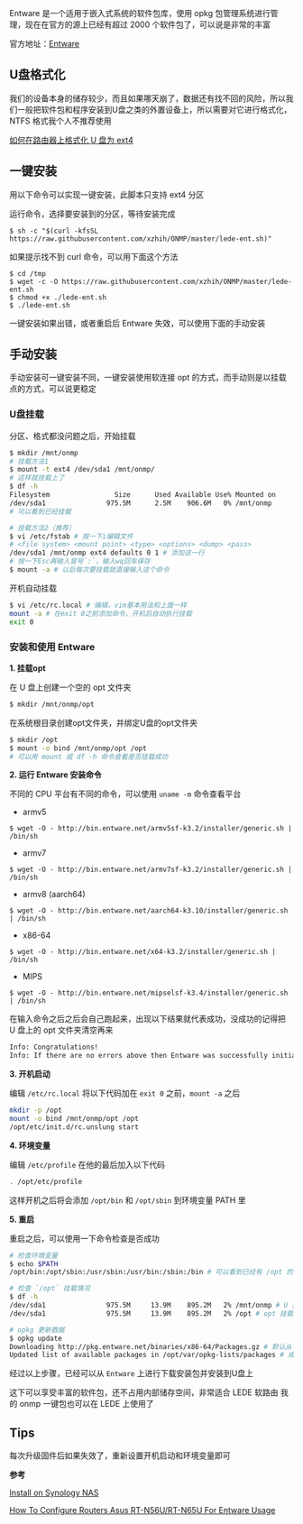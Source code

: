 
Entware 是一个适用于嵌入式系统的软件包库，使用 opkg 包管理系统进行管理，现在在官方的源上已经有超过 2000 个软件包了，可以说是非常的丰富

官方地址：[Entware](https://entware.net/)

## U盘格式化

我们的设备本身的储存较少，而且如果哪天崩了，数据还有找不回的风险，所以我们一般把软件包和程序安装到U盘之类的外置设备上，所以需要对它进行格式化，NTFS 格式我个人不推荐使用

[如何在路由器上格式化 U 盘为 ext4](https://github.com/xzhih/ONMP/wiki/如何在路由器上格式化-U-盘为-ext4)

## 一键安装

用以下命令可以实现一键安装，此脚本只支持 ext4 分区

运行命令，选择要安装到的分区，等待安装完成

```shell 
$ sh -c "$(curl -kfsSL https://raw.githubusercontent.com/xzhih/ONMP/master/lede-ent.sh)"
```

如果提示找不到 curl 命令，可以用下面这个方法

```shell
$ cd /tmp
$ wget -c -O https://raw.githubusercontent.com/xzhih/ONMP/master/lede-ent.sh
$ chmod +x ./lede-ent.sh
$ ./lede-ent.sh
```

一键安装如果出错，或者重启后 Entware 失效，可以使用下面的手动安装

## 手动安装

手动安装可一键安装不同，一键安装使用软连接 opt 的方式，而手动则是以挂载点的方式，可以说更稳定

### U盘挂载

分区、格式都没问题之后，开始挂载

```bash
$ mkdir /mnt/onmp
# 挂载方法1
$ mount -t ext4 /dev/sda1 /mnt/onmp/
# 这样就挂载上了
$ df -h
Filesystem                Size      Used Available Use% Mounted on
/dev/sda1               975.5M      2.5M    906.6M   0% /mnt/onmp
# 可以看到已经挂载

# 挂载方法2（推荐）
$ vi /etc/fstab # 按一下i编辑文件
# <file system> <mount point> <type> <options> <dump> <pass>
/dev/sda1 /mnt/onmp ext4 defaults 0 1 # 添加这一行
# 按一下Esc再输入冒号`:`，输入wq回车保存
$ mount -a # 以后每次要挂载就直接输入这个命令
```

开机自动挂载

```bash
$ vi /etc/rc.local # 编辑，vim基本用法和上面一样
mount -a # 在exit 0之前添加命令，开机后自动执行挂载
exit 0
```

### 安装和使用 Entware

**1. 挂载opt**

在 U 盘上创建一个空的 opt 文件夹

```bash
$ mkdir /mnt/onmp/opt
```

在系统根目录创建opt文件夹，并绑定U盘的opt文件夹

```bash
$ mkdir /opt
$ mount -o bind /mnt/onmp/opt /opt
# 可以用 mount 或 df -h 命令查看是否挂载成功
```

**2. 运行 Entware 安装命令**

不同的 CPU 平台有不同的命令，可以使用 `uname -m` 命令查看平台

- armv5

```shell
$ wget -O - http://bin.entware.net/armv5sf-k3.2/installer/generic.sh | /bin/sh
```

- armv7

```shell
$ wget -O - http://bin.entware.net/armv7sf-k3.2/installer/generic.sh | /bin/sh
```

- armv8 (aarch64)

```shell
$ wget -O - http://bin.entware.net/aarch64-k3.10/installer/generic.sh | /bin/sh
```

- x86-64

```shell
$ wget -O - http://bin.entware.net/x64-k3.2/installer/generic.sh | /bin/sh
```

- MIPS

```shell
$ wget -O - http://bin.entware.net/mipselsf-k3.4/installer/generic.sh | /bin/sh
```

在输入命令之后之后会自己跑起来，出现以下结果就代表成功，没成功的记得把 U 盘上的 opt 文件夹清空再来

```bash
Info: Congratulations!
Info: If there are no errors above then Entware was successfully initialized.
```

**3. 开机启动**

编辑 `/etc/rc.local` 将以下代码加在 `exit 0` 之前，`mount -a` 之后

```bash
mkdir -p /opt
mount -o bind /mnt/onmp/opt /opt
/opt/etc/init.d/rc.unslung start
```

**4. 环境变量**

编辑 `/etc/profile` 在他的最后加入以下代码

```bash
. /opt/etc/profile
```

这样开机之后将会添加 `/opt/bin` 和 `/opt/sbin` 到环境变量 PATH 里

**5. 重启**

重启之后，可以使用一下命令检查是否成功

```bash
# 检查环境变量
$ echo $PATH
/opt/bin:/opt/sbin:/usr/sbin:/usr/bin:/sbin:/bin # 可以看到已经有 /opt 的路径了

# 检查 `/opt` 挂载情况
$ df -h
/dev/sda1               975.5M     13.9M    895.2M   2% /mnt/onmp # U 盘挂载成功
/dev/sda1               975.5M     13.9M    895.2M   2% /opt # opt 挂载成功

# opkg 更新数据
$ opkg update
Downloading http://pkg.entware.net/binaries/x86-64/Packages.gz # 默认从 entware 下载
Updated list of available packages in /opt/var/opkg-lists/packages # 成功
```

经过以上步骤，已经可以从 `Entware` 上进行下载安装包并安装到U盘上

这下可以享受丰富的软件包，还不占用内部储存空间，非常适合 LEDE 软路由
我的 onmp 一键包也可以在 LEDE 上使用了

## Tips

每次升级固件后如果失效了，重新设置开机启动和环境变量即可

**参考**

[Install on Synology NAS](https://github.com/Entware/Entware/wiki/Install-on-Synology-NAS)

[How To Configure Routers Asus RT-N56U/RT-N65U For Entware Usage](https://bitbucket.org/padavan/rt-n56u/wiki/EN/HowToConfigureEntware)
